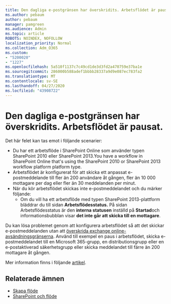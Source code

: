 ```yaml
---
title: Den dagliga e-postgränsen har överskridits. Arbetsflödet är pausat.
ms.author: pebaum
author: pebaum
manager: pamgreen
ms.audience: Admin
ms.topic: article
ROBOTS: NOINDEX, NOFOLLOW
localization_priority: Normal
ms.collection: Adm_O365
ms.custom:
- "5200020"
- "1227"
ms.openlocfilehash: 5a510f1137c7c49cd1de3d3fd2a470759e37ba1e
ms.sourcegitcommit: 286000b588adef1bbbb28337a9d9e087ec783fa2
ms.translationtype: MT
ms.contentlocale: sv-SE
ms.lasthandoff: 04/27/2020
ms.locfileid: "43908722"
---
```

# <a name="daily-email-limit-exceeded-workflow-is-suspended"></a>Den dagliga e-postgränsen har överskridits. Arbetsflödet är pausat.

Det här felet kan tas emot i följande scenarier:

- Du har ett arbetsflöde i SharePoint Online som använder typen SharePoint 2010 eller SharePoint 2013.You have a workflow in SharePoint Online that's using the SharePoint 2010 or SharePoint 2013 workflow platform platform type.
- Arbetsflödet är konfigurerat för att skicka ett anpassat e-postmeddelande till fler än 200 användare åt gången, fler än 10 000 mottagare per dag eller fler än 30 meddelanden per minut.
- När du kör arbetsflödet skickas inte e-postmeddelandet och du märker följande:
    - Om du vill ha ett arbetsflöde med typen SharePoint 2013-plattform bläddrar du till sidan **Arbetsflödesstatus.** På sidan Arbetsflödesstatus är den **interna statusen** inställd på **Startad**och informationsbubblan visar **det inte går att skicka till en mottagare**.

Du kan lösa problemet genom att konfigurera arbetsflödet så att det skickar e-postmeddelanden utan att [överskrida exchange online-avsändningsgränserna](https://docs.microsoft.com/office365/servicedescriptions/exchange-online-service-description/exchange-online-limits#recipientlimits). Använd till exempel en paus i arbetsflödet, skicka e-postmeddelandet till en Microsoft 365-grupp, en distributionsgrupp eller en e-postaktiverad säkerhetsgrupp eller skicka meddelandet till färre än 200 mottagare åt gången.


Mer information finns i följande [artikel](https://support.microsoft.com/help/3150442/daily-email-limit-has-exceeded-and-your-workflow-has-been-suspended-or).

## <a name="related-topics"></a>Relaterade ämnen
- [Skapa flöde](https://support.office.com/article/Create-a-flow-for-a-list-or-library-in-SharePoint-Online-or-OneDrive-for-Business-a9c3e03b-0654-46af-a254-20252e580d01) 
- [SharePoint och flöde](https://flow.microsoft.com/blog/sharepoint-and-flow/) 